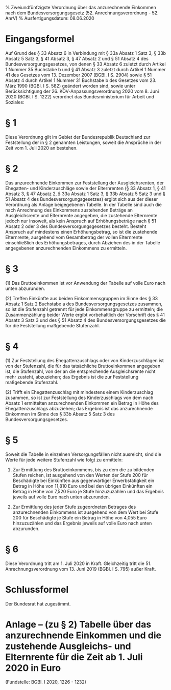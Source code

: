% Zweiundfünfzigste Verordnung über das anzurechnende Einkommen nach dem Bundesversorgungsgesetz  (52. Anrechnungsverordnung - 52. AnrV)
% Ausfertigungsdatum: 08.06.2020
 
# Eingangsformel

Auf Grund des § 33 Absatz 6 in Verbindung mit § 33a Absatz 1 Satz 3, § 33b Absatz 5 Satz 3, § 41 Absatz 3, § 47 Absatz 2 und § 51 Absatz 4 des Bundesversorgungsgesetzes, von denen § 33 Absatz 6 zuletzt durch Artikel 1 Nummer 35 Buchstabe b und § 41 Absatz 3 zuletzt durch Artikel 1 Nummer 41 des Gesetzes vom 13. Dezember 2007 (BGBl. I S. 2904) sowie § 51 Absatz 4 durch Artikel 1 Nummer 31 Buchstabe b des Gesetzes vom 23. März 1990 (BGBl. I S. 582) geändert worden sind, sowie unter Berücksichtigung der 26. KOV-Anpassungsverordnung 2020 vom 8. Juni 2020 (BGBl. I S. 1222) verordnet das Bundesministerium für Arbeit und Soziales:

# § 1

Diese Verordnung gilt im Gebiet der Bundesrepublik Deutschland zur Feststellung der in § 2 genannten Leistungen, soweit die Ansprüche in der Zeit vom 1. Juli 2020 an bestehen.

# § 2

Das anzurechnende Einkommen zur Feststellung der Ausgleichsrenten, der Ehegatten- und Kinderzuschläge sowie der Elternrenten (§ 33 Absatz 1, § 41 Absatz 3, § 47 Absatz 2, § 33a Absatz 1 Satz 3, § 33b Absatz 5 Satz 3 und § 51 Absatz 4 des Bundesversorgungsgesetzes) ergibt sich aus der dieser Verordnung als Anlage beigegebenen Tabelle. In der Tabelle sind auch die nach Anrechnung des Einkommens zustehenden Beträge an Ausgleichsrente und Elternrente angegeben, die zustehende Elternrente jedoch nur insoweit, als kein Anspruch auf Erhöhungsbeträge nach § 51 Absatz 2 oder 3 des Bundesversorgungsgesetzes besteht. Besteht Anspruch auf mindestens einen Erhöhungsbetrag, so ist die zustehende Elternrente, ausgehend vom Gesamtbetrag der vollen Elternrente einschließlich des Erhöhungsbetrages, durch Abziehen des in der Tabelle angegebenen anzurechnenden Einkommens zu ermitteln.

# § 3

(1) Das Bruttoeinkommen ist vor Anwendung der Tabelle auf volle Euro nach unten abzurunden.

(2) Treffen Einkünfte aus beiden Einkommensgruppen im Sinne des § 33 Absatz 1 Satz 2 Buchstabe a des Bundesversorgungsgesetzes zusammen, so ist die Stufenzahl getrennt für jede Einkommensgruppe zu ermitteln; die Zusammenzählung beider Werte ergibt vorbehaltlich der Vorschrift des § 41 Absatz 3 Satz 3 und des § 51 Absatz 4 des Bundesversorgungsgesetzes die für die Feststellung maßgebende Stufenzahl.

# § 4

(1) Zur Feststellung des Ehegattenzuschlags oder von Kinderzuschlägen ist von der Stufenzahl, die für das tatsächliche Bruttoeinkommen angegeben ist, die Stufenzahl, von der an die entsprechende Ausgleichsrente nicht mehr zusteht, abzuziehen; das Ergebnis ist die zur Feststellung maßgebende Stufenzahl.

(2) Trifft ein Ehegattenzuschlag mit mindestens einem Kinderzuschlag zusammen, so ist zur Feststellung des Kinderzuschlags von dem nach Absatz 1 ermittelten anzurechnenden Einkommen ein Betrag in Höhe des Ehegattenzuschlags abzuziehen; das Ergebnis ist das anzurechnende Einkommen im Sinne des § 33b Absatz 5 Satz 3 des Bundesversorgungsgesetzes.

# § 5

Soweit die Tabelle in einzelnen Versorgungsfällen nicht ausreicht, sind die Werte für jede weitere Stufenzahl wie folgt zu ermitteln:

1. Zur Ermittlung des Bruttoeinkommens, bis zu dem die zu bildenden Stufen reichen, ist ausgehend von den Werten der Stufe 200 für Beschädigte bei Einkünften aus gegenwärtiger Erwerbstätigkeit ein Betrag in Höhe von 11,810 Euro und bei den übrigen Einkünften ein Betrag in Höhe von 7,520 Euro je Stufe hinzuzuzählen und das Ergebnis jeweils auf volle Euro nach unten abzurunden.

2. Zur Ermittlung des jeder Stufe zugeordneten Betrages des anzurechnenden Einkommens ist ausgehend von dem Wert bei Stufe 200 für Beschädigte je Stufe ein Betrag in Höhe von 4,055 Euro hinzuzuzählen und das Ergebnis jeweils auf volle Euro nach unten abzurunden.

# § 6

Diese Verordnung tritt am 1. Juli 2020 in Kraft. Gleichzeitig tritt die 51. Anrechnungsverordnung vom 13. Juni 2019 (BGBl. I S. 795) außer Kraft.

# Schlussformel

Der Bundesrat hat zugestimmt.

# Anlage – (zu § 2) Tabelle über das anzurechnende Einkommen und die zustehende Ausgleichs- und Elternrente für die Zeit ab 1. Juli 2020 in Euro

(Fundstelle: BGBl. I 2020, 1226 - 1232)
